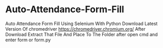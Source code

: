 # Auto-Attendance-Form-Fill
Auto Attendance Form Fill Using Selenium With Python
Download Latest Version Of chromedriver https://chromedriver.chromium.org/ After Download Extract That File And Place To The Folder after open cmd and enter form or form.py
